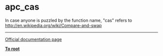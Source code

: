 # apc_cas



In case anyone is puzzled by the function name, "cas" refers to http://en.wikipedia.org/wiki/Compare-and-swap  

---

[Official documentation page](https://www.php.net/manual/en/function.apc-cas.php)

**[To root](/README.md)**